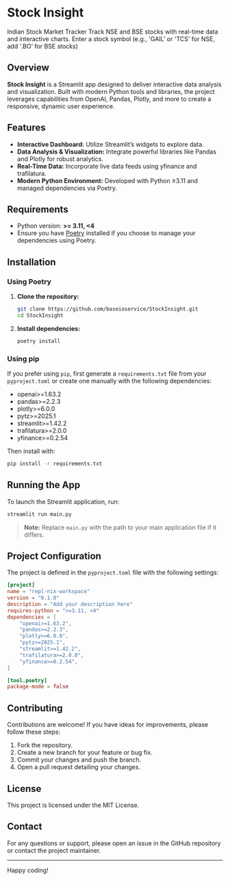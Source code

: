 # Stock Insight

Indian Stock Market Tracker
Track NSE and BSE stocks with real-time data and interactive charts. Enter a stock symbol (e.g., 'GAIL' or 'TCS' for NSE, add '.BO' for BSE stocks)

## Overview

**Stock Insight** is a Streamlit app designed to deliver interactive data analysis and visualization. Built with modern Python tools and libraries, the project leverages capabilities from OpenAI, Pandas, Plotly, and more to create a responsive, dynamic user experience.

## Features

- **Interactive Dashboard:** Utilize Streamlit’s widgets to explore data.
- **Data Analysis & Visualization:** Integrate powerful libraries like Pandas and Plotly for robust analytics.
- **Real-Time Data:** Incorporate live data feeds using yfinance and trafilatura.
- **Modern Python Environment:** Developed with Python ≥3.11 and managed dependencies via Poetry.

## Requirements

- Python version: **>= 3.11, <4**
- Ensure you have [Poetry](https://python-poetry.org/) installed if you choose to manage your dependencies using Poetry.

## Installation

### Using Poetry

1. **Clone the repository:**

   ```bash
   git clone https://github.com/baseioservice/StockInsight.git
   cd StockInsight
   ```

2. **Install dependencies:**

   ```bash
   poetry install
   ```

### Using pip

If you prefer using `pip`, first generate a `requirements.txt` file from your `pyproject.toml` or create one manually with the following dependencies:

- openai>=1.63.2
- pandas>=2.2.3
- plotly>=6.0.0
- pytz>=2025.1
- streamlit>=1.42.2
- trafilatura>=2.0.0
- yfinance>=0.2.54

Then install with:

```bash
pip install -r requirements.txt
```

## Running the App

To launch the Streamlit application, run:

```bash
streamlit run main.py
```

> **Note:** Replace `main.py` with the path to your main application file if it differs.

## Project Configuration

The project is defined in the `pyproject.toml` file with the following settings:

```toml
[project]
name = "repl-nix-workspace"
version = "0.1.0"
description = "Add your description here"
requires-python = ">=3.11, <4"
dependencies = [
    "openai>=1.63.2",
    "pandas>=2.2.3",
    "plotly>=6.0.0",
    "pytz>=2025.1",
    "streamlit>=1.42.2",
    "trafilatura>=2.0.0",
    "yfinance>=0.2.54",
]

[tool.poetry]
package-mode = false
```

## Contributing

Contributions are welcome! If you have ideas for improvements, please follow these steps:

1. Fork the repository.
2. Create a new branch for your feature or bug fix.
3. Commit your changes and push the branch.
4. Open a pull request detailing your changes.

## License

This project is licensed under the MIT License. 

## Contact

For any questions or support, please open an issue in the GitHub repository or contact the project maintainer.

---

Happy coding!

